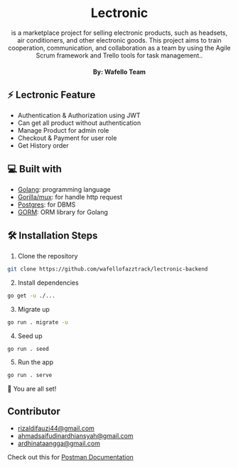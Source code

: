 <h1 align="center">
  Lectronic
</h1>

<p align="center" >is a marketplace project for selling electronic products, such as headsets, air conditioners, and other electronic goods. This project aims to train cooperation, communication, and collaboration as a team by using the Agile Scrum framework and Trello tools for task management..<p/>
<h4 align="center">
  By: Wafello Team
</h4>


## ⚡ Lectronic Feature
- Authentication & Authorization using JWT
- Can get all product without authentication
- Manage Product for admin role
- Checkout & Payment for user role
- Get History order 

## 💻 Built with
-   [Golang](https://go.dev/): programming language
-   [Gorilla/mux](https://github.com/gorilla/mux): for handle http request
-   [Postgres](https://www.postgresql.org/): for DBMS
-   [GORM](https://gorm.io/): ORM library for Golang

## 🛠️ Installation Steps

1. Clone the repository

```bash
git clone https://github.com/wafellofazztrack/lectronic-backend
```

2. Install dependencies

```bash
go get -u ./...
```

3. Migrate up

```bash
go run . migrate -u
```

4. Seed up

```bash
go run . seed
```

5. Run the app

```bash
go run . serve
```

🌟 You are all set!

##  Contributor 
- rizaldifauzi44@gmail.com
- ahmadsaifudinardhiansyah@gmail.com
- ardhinataangga@gmail.com

Check out this for [Postman Documentation](https://www.postman.com/wafellofazztrack)



